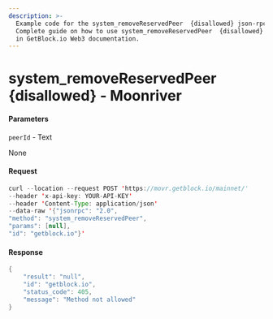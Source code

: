 ```yaml
---
description: >-
  Example code for the system_removeReservedPeer  {disallowed} json-rpc method.
  Сomplete guide on how to use system_removeReservedPeer  {disallowed} json-rpc
  in GetBlock.io Web3 documentation.
---
```


# system\_removeReservedPeer {disallowed} - Moonriver

#### Parameters

`peerId` - Text

None

#### Request

```java
curl --location --request POST 'https://movr.getblock.io/mainnet/' 
--header 'x-api-key: YOUR-API-KEY' 
--header 'Content-Type: application/json' 
--data-raw '{"jsonrpc": "2.0",
"method": "system_removeReservedPeer",
"params": [null],
"id": "getblock.io"}'
```

#### Response

```java
{
    "result": "null",
    "id": "getblock.io",
    "status_code": 405,
    "message": "Method not allowed"
}
```
